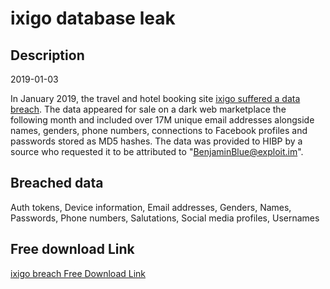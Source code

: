 # ixigo database leak

## Description

2019-01-03

In January 2019, the travel and hotel booking site <a href="https://techcrunch.com/2019/02/14/hacker-strikes-again/" target="_blank" rel="noopener">ixigo suffered a data breach</a>. The data appeared for sale on a dark web marketplace the following month and included over 17M unique email addresses alongside names, genders, phone numbers, connections to Facebook profiles and passwords stored as MD5 hashes. The data was provided to HIBP by a source who requested it to be attributed to &quot;BenjaminBlue@exploit.im&quot;.

## Breached data

Auth tokens, Device information, Email addresses, Genders, Names, Passwords, Phone numbers, Salutations, Social media profiles, Usernames

## Free download Link

[ixigo breach Free Download Link](https://link-to.net/1229997/501.85383936375206/dynamic/?r=aHR0cHM6Ly93d3cubWVkaWFmaXJlLmNvbS92aWV3L3FLdnhsVW9YOVl3Yk1wMy9peGlnby5jb20vZmlsZQ==)
